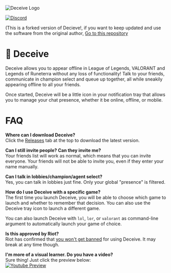 ![Deceive Logo](http://i.thijsmolendijk.nl/deceive.png)

[![Discord](https://discordapp.com/api/guilds/249481856687407104/widget.png?style=shield)](https://discord.gg/bfxdsRC)

(This is a forked version of Decieve!, if you want to keep updated and use the software from the original author, [Go to this repository](https://github.com/molenzwiebel/Deceive)

# :tophat: Deceive 

Deceive allows you to appear offline in League of Legends, VALORANT and Legends of Runeterra without any loss of functionality! Talk to your friends, communicate in champion select and queue up together, all while sneakily appearing offline to all your friends.

Once started, Deceive will be a little icon in your notification tray that allows you to manage your chat presence, whether it be online, offline, or moblie.

# FAQ

**Where can I download Deceive?**  
Click the [Releases](https://github.com/molenzwiebel/Deceive/releases) tab at the top to download the latest version.

**Can I still invite people? Can they invite me?**  
Your friends list will work as normal, which means that you can invite everyone. Your friends will not be able to invite you, even if they enter your name manually.

**Can I talk in lobbies/champion/agent select?**  
Yes, you can talk in lobbies just fine. Only your global "presence" is filtered.

**How do I use Deceive with a specific game?**  
The first time you launch Deceive, you will be able to choose which game to launch and whether to remember that decision. You can also use the Deceive tray icon to launch a different game.

You can also launch Deceive with `lol`, `lor`, or `valorant` as command-line argument to automatically launch your game of choice.

**Is this approved by Riot?**  
Riot has confirmed that [you won't get banned](https://i.thijsmolendijk.nl/deceive_ok.png) for using Deceive. It may break at any time though.

**I'm more of a visual learner. Do you have a video?**  
Sure thing! Just click the preview below:  
[![Youtube Preview](http://img.youtube.com/vi/bfsbtd39GqE/maxresdefault.jpg)](https://youtu.be/bfsbtd39GqE)
